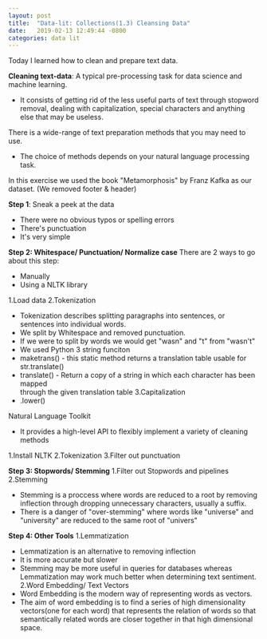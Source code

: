 ```yaml
---
layout: post
title:  "Data-lit: Collections(1.3) Cleansing Data"
date:   2019-02-13 12:49:44 -0800
categories: data lit
---
```

Today I learned how to clean and prepare text data.

**Cleaning text-data**: A typical pre-processing task for data science and machine learning.
- It consists of getting rid of the less useful  parts of text through stopword
removal, dealing with capitalization, special characters and anything else that
may be useless.

There is a wide-range of text preparation methods that you may need to use.
- The choice of methods depends on your natural language processing task.

In this exercise we used the book "Metamorphosis" by Franz Kafka as our dataset.
(We removed footer & header)

**Step 1**: Sneak a peek at the data
- There were no obvious typos or spelling errors
- There's punctuation
- It's very simple

**Step 2: Whitespace/ Punctuation/ Normalize case**
There are 2 ways to go about this step:
- Manually
- Using a NLTK library

**<Manually>**
1.Load data
2.Tokenization  
- Tokenization describes splitting paragraphs into sentences, or sentences into
   individual words.  
- We split by Whitespace and removed punctuation.  
- If we were to split by words we would get "wasn" and "t" from "wasn't"  
- We used Python 3 string funciton  
- maketrans() - this static method returns a translation table usable for str.translate()  
- translate() - Return a copy of a string in which each character has been mapped  
   through the given translation table
3.Capitalization  
- .lower()  

**<NLTK>**
Natural Language Toolkit
- It provides a high-level API to flexibly implement a variety of cleaning methods

1.Install NLTK
2.Tokenization
3.Filter out punctuation

**Step 3: Stopwords/ Stemming**
1.Filter out Stopwords and pipelines
2.Stemming
 - Stemming is a proccess where words are reduced to a root by removing inflection
   through dropping unnecessary characters, usually a suffix.
 - There is a danger of "over-stemming" where words like "universe" and "university"
   are reduced to the same root of "univers"

**Step 4: Other Tools**
1.Lemmatization
 - Lemmatization is an alternative to removing inflection
 - It is more accurate but slower
 - Stemming may be more useful in queries for databases whereas Lemmatization may
   work much better when determining text sentiment.
2.Word Embedding/ Text Vectors
 - Word Embedding is the modern way of representing words as vectors.
 - The aim of word embedding is to find a series of high dimensionality vectors(one
   for each word) that represents the relation of words so that semantically related
   words are closer together in that high dimensional space.
